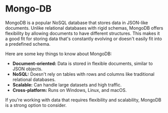 # Mongo-DB
MongoDB is a popular NoSQL database that stores data in JSON-like documents. Unlike relational databases with rigid schemas, MongoDB offers flexibility by allowing documents to have different structures. This makes it a good fit for storing data that's constantly evolving or doesn't easily fit into a predefined schema.  

Here are some key things to know about MongoDB:

* **Document-oriented:** Data is stored in flexible documents, similar to JSON objects.
* **NoSQL:**  Doesn't rely on tables with rows and columns like traditional relational databases.
* **Scalable:** Can handle large datasets and high traffic.
* **Cross-platform:** Runs on Windows, Linux, and macOS.

If you're working with data that requires flexibility and scalability, MongoDB is a strong option to consider.
